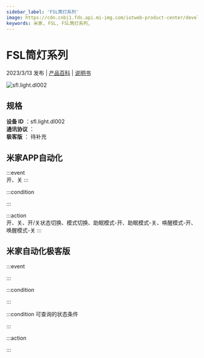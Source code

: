 ```yaml
---
sidebar_label: 'FSL筒灯系列'
image: https://cdn.cnbj1.fds.api.mi-img.com/iotweb-product-center/developer_16892999173125k4MXzht.png?GalaxyAccessKeyId=AKVGLQWBOVIRQ3XLEW&Expires=9223372036854775807&Signature=XPvD8u6yIENHRiJmhtCnc2zgABA=
keywords: 米家, FSL, FSL筒灯系列, 
---
```

# FSL筒灯系列

2023/3/13 发布 | [产品百科](https://home.mi.com/webapp/content/baike/product/index.html?model=sfl.light.dl002/) | [说明书](https://home.mi.com/views/introduction.html?model=sfl.light.dl002&region=cn)

![sfl.light.dl002](https://cdn.cnbj1.fds.api.mi-img.com/iotweb-product-center/developer_16892999173125k4MXzht.png?GalaxyAccessKeyId=AKVGLQWBOVIRQ3XLEW&Expires=9223372036854775807&Signature=XPvD8u6yIENHRiJmhtCnc2zgABA=)

## 规格  
> 
**设备 ID** ：sfl.light.dl002  
**通讯协议** ：  
**极客版**  ： 待补充 


## 米家APP自动化  

:::event  
开、关
:::

:::condition  

:::

:::action   
开、关、开/关状态切换、模式切换、助眠模式-开、助眠模式-关、唤醒模式-开、唤醒模式-关
:::

## 米家自动化极客版  

:::event  

:::

:::condition  

:::

:::condition 可查询的状态条件  

:::

:::action  

:::

        
